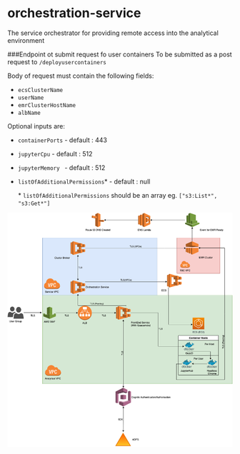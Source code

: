 # orchestration-service
The service orchestrator for providing remote access into the analytical environment

###Endpoint ot submit request fo user containers
 To be submitted as a post request to `/deployusercontainers`  
 
 Body of request must contain the following fields:
  - `ecsClusterName`
  - `userName`
  - `emrClusterHostName`
  - `albName`
      
  Optional inputs are:
  - `containerPorts`        - default : 443
  - `jupyterCpu`            - default : 512
  - `jupyterMemory `        - default : 512
  - `listOfAdditionalPermissions`* - default : null
  
     \* `listOfAdditionalPermissions` should be an array eg. `["s3:List*", "s3:Get*"]`

![Image of Orchestration Service](OrchestrationService.png)
